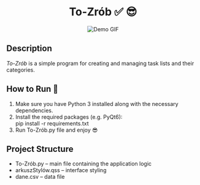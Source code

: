 <div align="center">

# To-Zrób ✅ 😎

![Demo GIF](path/to/demo.gif)

</div>

## Description
*To-Zrób* is a simple program for creating and managing task lists and their categories.

## How to Run 🚀
1. Make sure you have Python 3 installed along with the necessary dependencies.
2. Install the required packages (e.g. PyQt6):  
   pip install -r requirements.txt
3. Run To-Zrób.py file and enjoy 😎

## Project Structure
- To-Zrób.py – main file containing the application logic
- arkuszStylów.qss – interface styling
- dane.csv – data file
